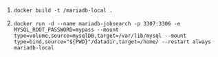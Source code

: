 1. `docker build -t /mariadb-local .`

2. `docker run -d --name mariadb-jobsearch -p 3307:3306 -e MYSQL_ROOT_PASSWORD=mypass --mount type=volume,source=mysqlDB,target=/var/lib/mysql --mount type=bind,source="${PWD}"/datadir,target=/home/ --restart always mariadb-local`